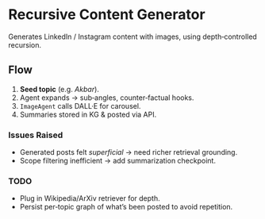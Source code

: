 # Recursive Content Generator

Generates LinkedIn / Instagram content with images, using depth‑controlled recursion.

## Flow
1. **Seed topic** (e.g. *Akbar*).  
2. Agent expands → sub‑angles, counter‑factual hooks.  
3. `ImageAgent` calls DALL·E for carousel.  
4. Summaries stored in KG & posted via API.

### Issues Raised
- Generated posts felt *superficial* → need richer retrieval grounding.
- Scope filtering inefficient → add summarization checkpoint.

### TODO
- Plug in Wikipedia/ArXiv retriever for depth.  
- Persist per‑topic graph of what’s been posted to avoid repetition.
